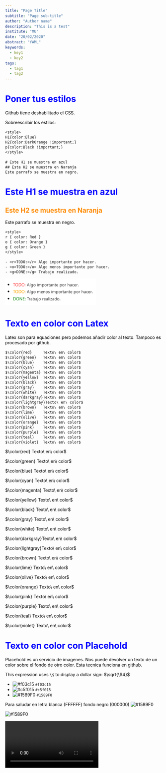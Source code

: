 ```yaml
---
title: "Page Title"
subtitle: "Page sub-title"
author: "Author name"
description: "This is a test"
institute: "MU"
date: "20/02/2020"
abstract: "YAML"
keywords: 
  - key1
  - key2
tags:
  - tag1
  - tag2
---
```



# Poner tus estilos

Github tiene deshabilitado el CSS.

Sobreescribir los estilos:
```
<style>
H1{color:Blue}
H2{color:DarkOrange !important;}
p{color:Black !important;}
</style>

# Este H1 se muestra en azul
## Este H2 se muestra en Naranja
Este parrafo se muestra en negro.
```


<style>
H1{color:Blue}
H2{color:DarkOrange !important;}
p{color:Black !important;}
</style>

# Este H1 se muestra en azul
## Este H2 se muestra en Naranja
Este parrafo se muestra en negro.


```
<style>
r { color: Red }
o { color: Orange }
g { color: Green }
</style>

- <r>TODO:</r> Algo importante por hacer.
- <o>TODO:</o> Algo menos importante por hacer.
- <g>DONE:</g> Trabajo realizado. 
```

 ![Imagen de las tareas con colores](resources/estilos_tareas.png)


# Texto en color con Latex

Latex son para equaciones pero podemos añadir color al texto. 
Tampoco es procesado por github.

```
$\color{red}     Texto\ en\ color$
$\color{green}   Texto\ en\ color$
$\color{blue}    Texto\ en\ color$
$\color{cyan}    Texto\ en\ color$
$\color{magenta} Texto\ en\ color$
$\color{yellow}  Texto\ en\ color$
$\color{black}   Texto\ en\ color$
$\color{gray}    Texto\ en\ color$
$\color{white}   Texto\ en\ color$
$\color{darkgray}Texto\ en\ color$
$\color{lightgray}Texto\ en\ color$
$\color{brown}   Texto\ en\ color$
$\color{lime}    Texto\ en\ color$
$\color{olive}   Texto\ en\ color$
$\color{orange}  Texto\ en\ color$
$\color{pink}    Texto\ en\ color$
$\color{purple}  Texto\ en\ color$
$\color{teal}    Texto\ en\ color$
$\color{violet}  Texto\ en\ color$
```    

$\color{red}     Texto\ en\ color$

$\color{green}   Texto\ en\ color$

$\color{blue}    Texto\ en\ color$

$\color{cyan}    Texto\ en\ color$

$\color{magenta} Texto\ en\ color$

$\color{yellow}  Texto\ en\ color$

$\color{black}   Texto\ en\ color$

$\color{gray}    Texto\ en\ color$

$\color{white}   Texto\ en\ color$

$\color{darkgray}Texto\ en\ color$

$\color{lightgray}Texto\ en\ color$

$\color{brown}   Texto\ en\ color$

$\color{lime}    Texto\ en\ color$

$\color{olive}   Texto\ en\ color$

$\color{orange}  Texto\ en\ color$

$\color{pink}    Texto\ en\ color$

$\color{purple}  Texto\ en\ color$

$\color{teal}    Texto\ en\ color$

$\color{violet}  Texto\ en\ color$


# Texto en color con Placehold

Placehold es un servicio de imagenes. Nos puede devolver un texto de un color sobre el fondo de otro color.
Esta tecnica funciona en github. 

This expression uses `\$` to display a dollar sign: $\sqrt{\$4}$


- ![#f03c15](https://placehold.co/15x15/f03c15/f03c15.png) `#f03c15`
- ![#c5f015](https://placehold.co/15x15/c5f015/c5f015.png) `#c5f015`
- ![#1589F0](https://placehold.co/25x25/1589F0/1589F0.png) `#1589F0`



Para saludar en letra blanca (FFFFFF) fondo negro (000000) ![#1589F0](https://placehold.co/80x20/000000/FFFFFF.png?text=Hello+World)

![#1589F0](https://placehold.co/80?text=Hello+World&font=roboto)

![#1589F0](https://placehold.co/1920x1080.mp4)

